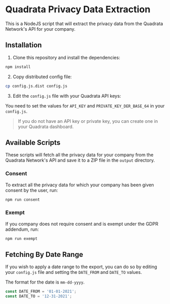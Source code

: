 # Quadrata Privacy Data Extraction

This is a NodeJS script that will extract the privacy data from the Quadrata Network's API for your company.

## Installation

1. Clone this repository and install the dependencies:

```bash
npm install
```

2. Copy distributed config file:

```bash
cp config.js.dist config.js
```

3. Edit the `config.js` file with your Quadrata API keys:

You need to set the values for `API_KEY` and `PRIVATE_KEY_DER_BASE_64` in your `config.js`.

> If you do not have an API key or private key, you can create one in your Quadrata dashboard.

## Available Scripts

These scripts will fetch all the privacy data for your company from the Quadrata Network's API and
save it to a ZIP file in the `output` directory.

### Consent

To extract all the privacy data for which your company has been given consent by the user, run:

```bash
npm run consent
```

### Exempt

If you company does not require consent and is exempt under the GDPR addendum, run:

```bash
npm run exempt
```

## Fetching By Date Range

If you wish to apply a date range to the export, you can do so by editing your `config.js` file and setting
the `DATE_FROM` and `DATE_TO` values.

The format for the date is `mm-dd-yyyy`.

```javascript
const DATE_FROM = '01-01-2021';
const DATE_TO = '12-31-2021';
```

